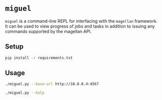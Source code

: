 # `miguel`

`miguel` is a command-line REPL for interfacing with the `magellan` framework.
It can be used to view progress of jobs and tasks in addition to issuing any commands supported by the magellan API.


## Setup

```bash
pip install -r requirements.txt
```

## Usage

```bash
./miguel.py --base-url http://10.8.0.4:4567

./miguel.py --help
```
